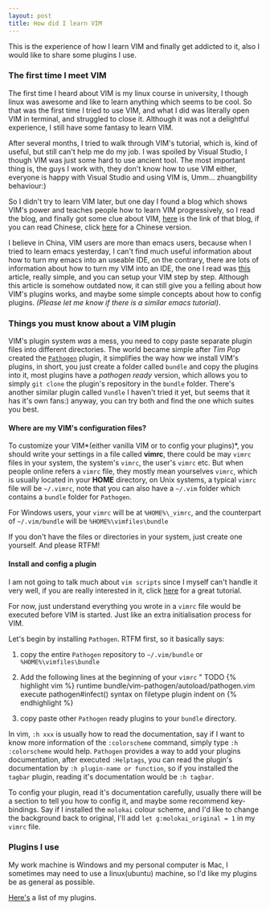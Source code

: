 ```yaml
---
layout: post
title: How did I learn VIM
---
```


<div class="message">
    This is the experience of how I learn VIM and finally get addicted to it, also I would like to share some plugins I use.
</div>

### The first time I meet VIM
The first time I heard about VIM is my linux course in university, I though linux was awesome and like to learn anything which seems to be cool. So that was the first time I tried to use VIM, and what I did was literally open VIM in terminal, and struggled to close it. Although it was not a delightful experience, I still have some fantasy to learn VIM.

After several months, I tried to walk through VIM's tutorial, which is, kind of useful, but still can't help me do my job. I was spoiled by Visual Studio, I though VIM was just some hard to use ancient tool. The most important thing is, the guys I work with, they don't know how to use VIM either, everyone is happy with Visual Studio and using VIM is, Umm... zhuangbility behaviour:)

So I didn't try to learn VIM later, but one day I found a blog which shows VIM's power and teaches people how to learn VIM progressively, so I read the blog, and finally got some clue about VIM, [here](http://yannesposito.com/Scratch/en/blog/Learn-Vim-Progressively/) is the link of that blog, if you can read Chinese, click [here](http://coolshell.cn/articles/5426.html) for a Chinese version.

I believe in China, VIM users are more than emacs users, because when I tried to learn emacs yesterday, I can't find much useful information about how to turn my emacs into an useable IDE, on the contrary, there are lots of information about how to turn my VIM into an IDE, the one I read was [this](http://blog.csdn.net/fbfsber008/article/details/7055842) article, really simple, and you can setup your VIM step by step. Although this article is somehow outdated now, it can still give you a felling about how VIM's plugins works, and maybe some simple concepts about how to config plugins. *(Please let me know if there is a similar emacs tutorial)*.

### Things you must know about a VIM plugin
VIM's plugin system *was* a mess, you need to copy paste separate plugin files into different directories. The world became simple after *Tim Pop* created the [`Pathogen`](http://TODO) plugin, it simplifies the way how we install VIM's plugins, in short, you just create a folder called `bundle` and copy the plugins into it, most plugins have a *pathogen ready* version, which allows you to simply `git clone` the plugin's repository in the `bundle` folder. There's another similar plugin called `Vundle` I haven't tried it yet, but seems that it has it's own fans:) anyway, you can try both and find the one which suites you best.

#### Where are my VIM's configuration files?
To customize your VIM*(either vanilla VIM or to config your plugins)*, you should write your settings in a file called **vimrc**, there could be may `vimrc` files in your system, the system's `vimrc`, the user's `vimrc` etc. But when people online refers a `vimrc` file, they mostly mean yourselves `vimrc`, which is usually located in your **HOME** directory, on Unix systems, a typical `vimrc` file will be `~/.vimrc`, note that you can also have a `~/.vim` folder which contains a `bundle` folder for `Pathogen`.

For Windows users, your `vimrc` will be at `%HOME%\_vimrc`, and the counterpart of `~/.vim/bundle` will be `%HOME%\vimfiles\bundle`

<div class="message">
    If you don't have the files or directories in your system, just create one yourself. And please RTFM!
</div>

#### Install and config a plugin
I am not going to talk much about `vim scripts` since I myself can't handle it very well, if you are really interested in it, click [here](http://TODO) for a great tutorial.

For now, just understand everything you wrote in a `vimrc` file would be executed before VIM is started. Just like an extra initialisation process for VIM.

Let's begin by installing `Pathogen`. RTFM first, so it basically says:

1. copy the entire `Pathogen` repository to `~/.vim/bundle` or `%HOME%\vimfiles\bundle`
2. Add the following lines at the beginning of your `vimrc`
" TODO
{% highlight vim %}
runtime bundle/vim-pathogen/autoload/pathogen.vim
execute pathogen#infect()
syntax on
filetype plugin indent on
{% endhighlight %}

3. copy paste other `Pathogen` ready plugins to your `bundle` directory.

In vim, `:h xxx` is usually how to read the documentation, say if I want to know more information of the `:colorscheme` command, simply type `:h :colorscheme` would help. `Pathogen` provides a way to add your plugins documentation, after executed `:Helptags`, you can read the plugin's documentation by `:h plugin-name or function`, so if you installed the `tagbar` plugin, reading it's documentation would be `:h tagbar`.

To config your plugin, read it's documentation carefully, usually there will be a section to tell you how to config it, and maybe some recommend key-bindings. Say if I installed the `molokai` colour scheme, and I'd like to change the background back to original, I'll add `let g:molokai_original = 1` in my `vimrc` file.


### Plugins I use
<div class="message">
    My work machine is Windows and my personal computer is Mac, I sometimes may need to use a linux(ubuntu) machine, so I'd like my plugins be as general as possible.
</div>

[Here's](https://github.com/ShengYun/dbsvim/tree/master/bundle) a list of my plugins.
